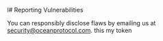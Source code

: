 l# Reporting Vulnerabilities

You can responsibly disclose flaws by emailing us at security@oceanprotocol.com.
this my token
